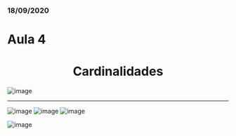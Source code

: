 ### 18/09/2020
# Aula 4

<h1 align="center"> Cardinalidades</h1>

![image](https://user-images.githubusercontent.com/61218420/97811743-462eb580-1c5b-11eb-930b-33200e5162d8.png)<hr>
![image](https://user-images.githubusercontent.com/61218420/97811788-8beb7e00-1c5b-11eb-96c8-03c0eed44570.png)
![image](https://user-images.githubusercontent.com/61218420/97811843-e389e980-1c5b-11eb-8d70-682e084639ce.png)
![image](https://user-images.githubusercontent.com/61218420/97811945-a8d48100-1c5c-11eb-826e-84648d42184c.png)

![image](https://user-images.githubusercontent.com/61218420/97811887-3b285500-1c5c-11eb-8633-2f52d63b2fd1.png)

